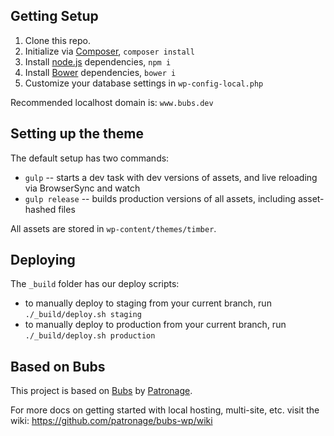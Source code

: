 ## Getting Setup

1. Clone this repo.
2. Initialize via [Composer](https://getcomposer.org/), `composer install`
3. Install [node.js](https://nodejs.org/) dependencies, `npm i`
4. Install [Bower](http://bower.io/) dependencies, `bower i`
5. Customize your database settings in `wp-config-local.php`

Recommended localhost domain is: `www.bubs.dev`

## Setting up the theme

The default setup has two commands:

* `gulp` -- starts a dev task with dev versions of assets, and live reloading via BrowserSync and watch
* `gulp release` -- builds production versions of all assets, including asset-hashed files

All assets are stored in `wp-content/themes/timber`.

## Deploying

The `_build` folder has our deploy scripts:

* to manually deploy to staging from your current branch, run `./_build/deploy.sh staging`
* to manually deploy to production from your current branch, run `./_build/deploy.sh production`

## Based on Bubs

This project is based on [Bubs](https://github.com/patronage/bubs-wp/) by [Patronage](http://www.patronage.org/studio).

For more docs on getting started with local hosting, multi-site, etc. visit the wiki:
https://github.com/patronage/bubs-wp/wiki
